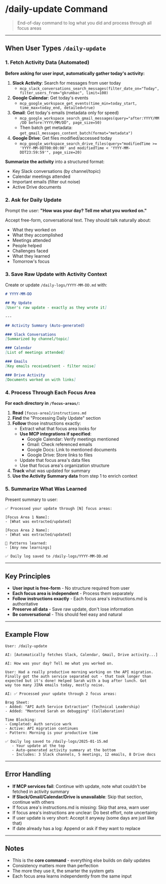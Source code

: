 # /daily-update Command

> End-of-day command to log what you did and process through all focus areas

---

## When User Types `/daily-update`

### 1. Fetch Activity Data (Automated)

**Before asking for user input, automatically gather today's activity:**

1. **Slack Activity**: Search for messages from user today
   - `mcp_slack_conversations_search_messages(filter_date_on="Today", filter_users_from="gkrumbac", limit=100)`
2. **Google Calendar**: Get today's events
   - `mcp_google_workspace_get_events(time_min=today_start, time_max=today_end, detailed=true)`
3. **Gmail**: Get today's emails (metadata only for speed)
   - `mcp_google_workspace_search_gmail_messages(query="after:YYYY/MM/DD before:YYYY/MM/DD", page_size=50)`
   - Then batch get metadata: `get_gmail_messages_content_batch(format="metadata")`
4. **Google Drive**: Get files modified/accessed today
   - `mcp_google_workspace_search_drive_files(query="modifiedTime >= 'YYYY-MM-DDT00:00:00' and modifiedTime < 'YYYY-MM-DDT23:59:59'", page_size=20)`

**Summarize the activity** into a structured format:
- Key Slack conversations (by channel/topic)
- Calendar meetings attended
- Important emails (filter out noise)
- Active Drive documents

### 2. Ask for Daily Update
Prompt the user: **"How was your day? Tell me what you worked on."**

Accept free-form, conversational text. They should talk naturally about:
- What they worked on
- What they accomplished
- Meetings attended
- People helped
- Challenges faced
- What they learned
- Tomorrow's focus

### 3. Save Raw Update with Activity Context
Create or update `/daily-logs/YYYY-MM-DD.md` with:

```markdown
# YYYY-MM-DD

## My Update
[User's raw update - exactly as they wrote it]

---

## Activity Summary (Auto-generated)

### Slack Conversations
[Summarized by channel/topic]

### Calendar
[List of meetings attended]

### Emails
[Key emails received/sent - filter noise]

### Drive Activity
[Documents worked on with links]
```

### 4. Process Through Each Focus Area

**For each directory in `/focus-areas/`:**

1. **Read** `[focus-area]/instructions.md`
2. **Find** the "Processing Daily Update" section
3. **Follow** those instructions exactly:
   - Extract what that focus area looks for
   - **Use MCP integrations if specified**:
     - Google Calendar: Verify meetings mentioned
     - Gmail: Check referenced emails
     - Google Docs: Link to mentioned documents
     - Google Drive: Store links to files
   - Update that focus area's data files
   - Use that focus area's organization structure
4. **Track** what was updated for summary
5. **Use the Activity Summary data** from step 1 to enrich context

### 5. Summarize What Was Learned

Present summary to user:
```
✅ Processed your update through [N] focus areas:

[Focus Area 1 Name]:
- [What was extracted/updated]

[Focus Area 2 Name]:
- [What was extracted/updated]

📝 Patterns learned:
- [Any new learnings]

✅ Daily log saved to /daily-logs/YYYY-MM-DD.md
```

---

## Key Principles

- **User input is free-form** - No structure required from user
- **Each focus area is independent** - Process them separately
- **Follow instructions exactly** - Each focus area's instructions.md is authoritative
- **Preserve all data** - Save raw update, don't lose information
- **Be conversational** - This should feel easy and natural

---

## Example Flow

```
User: /daily-update

AI: [Automatically fetches Slack, Calendar, Gmail, Drive activity...]

AI: How was your day? Tell me what you worked on.

User: Had a really productive morning working on the API migration. 
Finally got the auth service separated out - that took longer than 
expected but it's done! Helped Sarah with a bug after lunch. Got 
way too many JIRA emails today, mostly noise.

AI: ✅ Processed your update through 2 focus areas:

Brag Sheet:
- Added: "API Auth Service Extraction" (Technical Leadership)
- Added: "Mentored Sarah on debugging" (Collaboration)

Time Blocking:
- Completed: Auth service work
- Active: API migration continues
- Pattern: Morning is your productive time

✅ Daily log saved to /daily-logs/2025-01-15.md
   - Your update at the top
   - Auto-generated activity summary at the bottom
   - Includes: 3 Slack channels, 5 meetings, 12 emails, 8 Drive docs
```

---

## Error Handling

- **If MCP services fail**: Continue with update, note what couldn't be fetched in activity summary
- **If Slack/Gmail/Calendar/Drive is unavailable**: Skip that section, continue with others
- If focus area's instructions.md is missing: Skip that area, warn user
- If focus area's instructions are unclear: Do best effort, note uncertainty
- If user update is very short: Accept it anyway (some days are just like that)
- If date already has a log: Append or ask if they want to replace

---

## Notes

- This is the **core command** - everything else builds on daily updates
- Consistency matters more than perfection
- The more they use it, the smarter the system gets
- Each focus area learns independently from the same input

